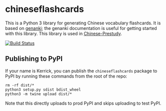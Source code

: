 # chineseflashcards
This is a Python 3 library for generating Chinese vocabulary flashcards. It is based on [genanki](https://github.com/kerrickstaley/genanki); the genanki documentation is useful for getting started with this library. This library is used in [Chinese-Prestudy](https://github.com/kerrickstaley/Chinese-Prestudy).

[![Build Status](https://travis-ci.org/kerrickstaley/chineseflashcards.svg?branch=master)](https://travis-ci.org/kerrickstaley/chineseflashcards)

## Publishing to PyPI
If your name is Kerrick, you can publish the `chineseflashcards` package to PyPI by running these commands from the root of the repo:
```
rm -rf dist/*
python3 setup.py sdist bdist_wheel
python3 -m twine upload dist/*
```
Note that this directly uploads to prod PyPI and skips uploading to test PyPI.
